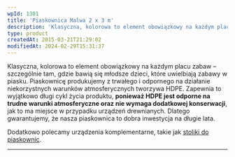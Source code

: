 ```yaml
---
wpId: 1301
title: 'Piaskownica Malwa 2 x 3 m'
description: 'Klasyczna, kolorowa to element obowiązkowy na każdym placu zabaw – szczególnie tam, gdzie bawią się młodsze dzieci, które uwielbiają zabawy w piasku. Piaskownicę produkujemy z trwałego i odpornego na działanie niekorzystnych warunków atmosferycznych tworzywa HDPE. Zapewnia to wyjątkowo długi cykl życia produktu, ponieważ HDPE jest odporne na trudne warunki atmosferyczne oraz nie wymaga dodatkowej konserwacji, ...'
type: product
createdAt: 2015-03-21T21:29:02
modifiedAt: 2024-02-29T15:31:37
---
```



Klasyczna, kolorowa to element obowiązkowy na każdym placu zabaw – szczególnie tam, gdzie bawią się młodsze dzieci, które uwielbiają zabawy w piasku. Piaskownicę produkujemy z trwałego i odpornego na działanie niekorzystnych warunków atmosferycznych tworzywa HDPE. Zapewnia to wyjątkowo długi cykl życia produktu, **ponieważ HDPE jest odporne na trudne warunki atmosferyczne oraz nie wymaga dodatkowej konserwacji**, jak to ma miejsce w przypadku urządzeń drewnianych. Dlatego gwarantujemy, że nasza piaskownica to dobra inwestycja na długie lata.

Dodatkowo polecamy urządzenia komplementarne, takie jak [stoliki do piaskownic](https://comes.pl/?s=+stolik+do+piaskownicy).

* * *